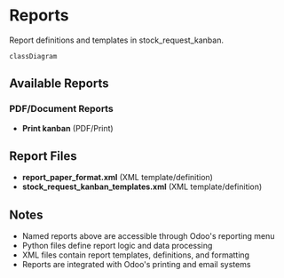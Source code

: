 # Reports

Report definitions and templates in stock_request_kanban.

```mermaid
classDiagram
```

## Available Reports

### PDF/Document Reports
- **Print kanban** (PDF/Print)


## Report Files

- **report_paper_format.xml** (XML template/definition)
- **stock_request_kanban_templates.xml** (XML template/definition)

## Notes
- Named reports above are accessible through Odoo's reporting menu
- Python files define report logic and data processing
- XML files contain report templates, definitions, and formatting
- Reports are integrated with Odoo's printing and email systems
